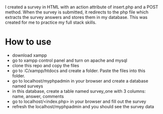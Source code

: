 I created a survey in HTML with an action attribute of insert.php and a POST method. When the survey is submitted, it redirects to the php file which extracts the survey answers and stores them in my database. This was created for me to practice my full stack skills.

# How to use
- download xampp
- go to xampp control panel and turn on apache and mysql
- clone this repo and copy the files
- go to :C/xampp/htdocs and create a folder. Paste the files into this folder.
- go to localhost/myphpadmin in your browser and create a database named surveys
- in this database, create a table named survey_one with 3 columns: name, answer, comments
- go to localhost/<foldername><index.php> in your browser and fill out the survey
- refresh the localhost/myphpadmin and you should see the survey data